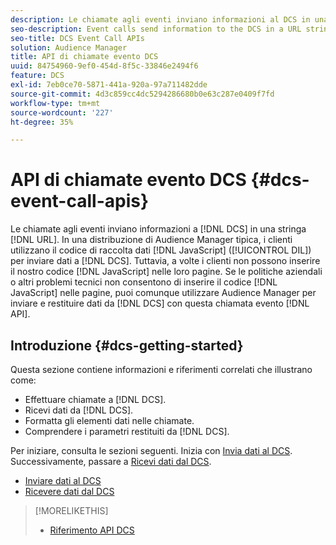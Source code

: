 ```yaml
---
description: Le chiamate agli eventi inviano informazioni al DCS in una stringa URL. In una tipica distribuzione di Audience Manager, i clienti utilizzano il nostro codice di raccolta dati JavaScript (DIL) per inviare dati al DCS. Tuttavia, a volte i clienti non possono inserire il nostro codice JavaScript nelle loro pagine. Se le politiche aziendali o altri problemi tecnici non consentono di inserire il codice JavaScript nelle pagine, puoi comunque lavorare con Audience Manager per inviare e restituire i dati da DCS con queste API per le chiamate agli eventi.
seo-description: Event calls send information to the DCS in a URL string. In a typical Audience Manager deployment, customers use our JavaScript data collection code (DIL) to send data to the DCS. However, sometimes customers cannot put our JavaScript code on their pages. If company policies or other technical issues prevent you from placing our JavaScript code on your pages, you can still work with Audience Manager to send and return data from DCS with these event call APIs.
seo-title: DCS Event Call APIs
solution: Audience Manager
title: API di chiamate evento DCS
uuid: 84754960-9ef0-454d-8f5c-33846e2494f6
feature: DCS
exl-id: 7eb0ce70-5871-441a-920a-97a711482dde
source-git-commit: 4d3c859cc4dc5294286680b0e63c287e0409f7fd
workflow-type: tm+mt
source-wordcount: '227'
ht-degree: 35%

---
```


# API di chiamate evento DCS {#dcs-event-call-apis}

Le chiamate agli eventi inviano informazioni a [!DNL DCS] in una stringa [!DNL URL]. In una distribuzione di Audience Manager tipica, i clienti utilizzano il codice di raccolta dati [!DNL JavaScript] ([!UICONTROL DIL]) per inviare dati a [!DNL DCS]. Tuttavia, a volte i clienti non possono inserire il nostro codice [!DNL JavaScript] nelle loro pagine. Se le politiche aziendali o altri problemi tecnici non consentono di inserire il codice [!DNL JavaScript] nelle pagine, puoi comunque utilizzare Audience Manager per inviare e restituire dati da [!DNL DCS] con questa chiamata evento [!DNL API].

## Introduzione {#dcs-getting-started}

Questa sezione contiene informazioni e riferimenti correlati che illustrano come:

* Effettuare chiamate a [!DNL DCS].
* Ricevi dati da [!DNL DCS].
* Formatta gli elementi dati nelle chiamate.
* Comprendere i parametri restituiti da [!DNL DCS].

Per iniziare, consulta le sezioni seguenti. Inizia con [Invia dati al DCS](../../../api/dcs-intro/dcs-event-calls/dcs-url-send.md). Successivamente, passare a [Ricevi dati dal DCS](../../../api/dcs-intro/dcs-event-calls/dcs-url-receive.md).

* [Inviare dati al DCS](dcs-url-send.md)
* [Ricevere dati dal DCS](dcs-url-receive.md)

>[!MORELIKETHIS]
>
>* [Riferimento API DCS](../../../api/dcs-intro/dcs-api-reference/dcs-api-methods.md)

